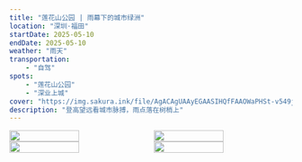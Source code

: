 ```yaml
---
title: "莲花山公园 | 雨幕下的城市绿洲"
location: "深圳·福田"
startDate: 2025-05-10
endDate: 2025-05-10
weather: "雨天"
transportation:
    - "自驾"
spots:
    - "莲花山公园"
    - "深业上城"
cover: "https://img.sakura.ink/file/AgACAgUAAyEGAASIHQfFAAOWaPHSt-v549jCge1nOkkbUlqzmIsAApIMaxtcs5BX6eRet9cAAS4nAQADAgADdwADNgQ.jpeg"
description: "登高望远看城市脉搏，雨点落在树梢上"
---
```




<div style="display: flex; gap: 10px;">
    <img src="https://img.sakura.ink/file/AgACAgUAAyEGAASIHQfFAAOWaPHSt-v549jCge1nOkkbUlqzmIsAApIMaxtcs5BX6eRet9cAAS4nAQADAgADdwADNgQ.jpeg" style="flex: 1; width: 50%;">
    <img src="https://img.sakura.ink/file/AgACAgUAAyEGAASIHQfFAAOXaPHSuOvSX6rtT1fZlLgIGSERYyUAApMMaxtcs5BXZCUj5jNqO0gBAAMCAAN3AAM2BA.jpeg" style="flex: 1; width: 50%;">
</div>
<div style="display: flex; gap: 10px;">
    <img src="https://img.sakura.ink/file/AgACAgUAAyEGAASIHQfFAAOZaPHSxIPGwisj1KksfQasdoXo0KgAApUMaxtcs5BXkN64H8nRFN4BAAMCAAN3AAM2BA.jpeg" style="flex: 1; width: 50%;">
    <img src="" style="flex: 1; width: 50%;">
</div>


